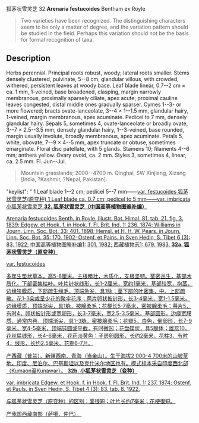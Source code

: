 狐茅状雪灵芝
32.**Arenaria festucoides** Bentham ex Royle

> Two varieties have been recognized. The distinguishing characters seem to be only a matter of degree, and the variation pattern should be studied in the field. Perhaps this variation should not be the basis for formal recognition of taxa.


## Description
Herbs perennial. Principal roots robust, woody; lateral roots smaller. Stems densely clustered, pulvinate, 5--8 cm, glandular villous, with crowded, withered, persistent leaves at woody base. Leaf blade linear, 0.7--2 cm × ca. 1 mm, 1-veined, base broadened, clasping, margin narrowly membranous, proximally sparsely ciliate, apex acute; proximal cauline leaves congested, distal middle ones gradually sparser. Cymes 1--3- or more flowered; bracts ovate-lanceolate, 3--4 × 1--1.5 mm, glandular hairy, 1-veined, margin membranous, apex acuminate. Pedicel to 7 mm, densely glandular hairy. Sepals 5, sometimes 4, ovate-lanceolate or broadly ovate, 3--7 × 2.5--3.5 mm, densely glandular hairy, 1--3-veined, base rounded, margin usually involute, broadly membranous, apex acuminate. Petals 5, white, obovate, 7--9 × 4--5 mm, apex truncate or obtuse, sometimes emarginate. Floral disc patellate, with 5 glands. Stamens 10; filaments 4--6 mm; anthers yellow. Ovary ovoid, ca. 2 mm. Styles 3, sometimes 4, linear, ca. 2.5 mm. Fl. Jun--Jul.


> Mountain grasslands; 2000--4700 m. Qinghai, SW Xinjiang, Xizang [India, ?Kashmir, ?Nepal, Pakistan].

  "keylist": "
1 Leaf blade 1--2 cm; pedicel 5--7 mm——<a href='/info/Arenaria festucoides var. festucoides?t=foc'>var. festucoides 狐茅状雪灵芝(原变种)
1 Leaf blade ca. 0.7 cm; pedicel to 5 mm——<a href='/info/Arenaria festucoides var. imbricata?t=foc'>var. imbricata 小狐茅状雪灵芝
**32. 狐茅状雪灵芝（中国高等植物图鉴补编）**

Arenaria festucoides Benth. in Royle, Illustr. Bot. Himal. 81. tab. 21. fig. 3. 1839; Edgew. et Hook. f. in Hook. f. Fl. Brit. Ind. 1: 236. 1874; Williams in Journ. Linn. Soc. Bot. 33: 401. 1898; Hemsl. et H. H. W. Pears. in Journ. Linn. Soc. Bot. 35: 170. 1902; Ostenf. et Pains. in Sven Hedin, S. Tibet 6 (3): 83. 1922; 中国高等植物图鉴补编1: 301. 1982; 西藏植物志1: 679. 1983.
**32a. 狐茅状雪灵芝（原变种）**

var. festucoides

多年生垫状草本，高5-8厘米。主根粗壮，木质化，支根坚韧。茎密丛生，基部木质化，下部密集枯叶。叶片针状线形，长1-2厘米，宽约1毫米，基部较宽，抱茎，边缘狭膜质，下部疏生缘毛，顶端急尖，具1脉；茎下部的叶密集，中、上部疏散。花1-3朵或呈少花的聚伞花序；苞片卵状披针形，长3-4毫米，宽1-1.5毫米，边缘膜质，顶端渐尖，具1脉，被腺柔毛；花梗长5-7毫米，密被腺柔毛；萼片5，有时4，卵状披针形或宽卵形，长3-7毫米，宽2.5-3.5毫米，基部圆形，边缘宽膜质，通常内卷，顶端渐尖，具1-3脉，密被腺柔毛；花瓣5，白色，倒卵形，长7-9毫米，宽4-5毫米，顶端钝圆或平截，有时微凹；花盘碟状，具5腺体；雄蕊10，花丝扁线形，长4-6毫米，花药淡黄色；子房卵圆形，长约2毫米，花柱3，有时4，线形，长约2.5毫米。花期6-7月。

产西藏（普兰）、新疆西南、青海（当金山）。生于海拔2 000-4 700米的山坡草地。印度、尼泊尔、巴基斯坦以及克什米尔地区也有。模式标本采自印度西北部（Kumaon至Kunawar）。
**32b. 小狐茅状雪灵芝（变种）**

var. imbricata Edgew. et Hook. f. in Hook. f. Fl. Brit. Ind. 1: 237. 1874; Ostenf. et Pauls. in Sven Hedin, S. Tibet 4 (3): 83. tab. 8. 1922.

与狐茅状雪灵芝（原变种）的区别：茎很短；叶片长约7毫米；花梗很短。

产我国西藏南部（萨噶、仲巴）。
